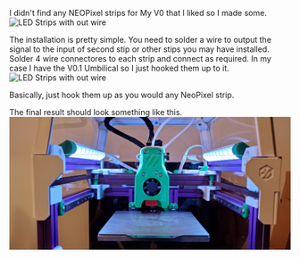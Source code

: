 I didn't find any NEOPixel strips for My V0 that I  liked so I made some.
![LED Strips with out wire](Images/20220503_170615.jpg)


The installation is pretty simple.  You need to solder a wire to output the signal to the input of second stip or other stips you may have installed. Solder 4 wire connectores to each strip and connect as required.  In my case I have the V0.1 Umbilical so I just hooked them up to it. 
![LED Strips with out wire](Images/20220503_210333.jpg)

Basically, just hook them up as you would any NeoPixel strip. 

The final result should look something like this.
![Installed LED Strips](Images/20220514_234252.jpg)

